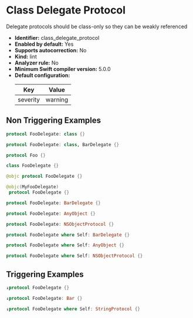 # Class Delegate Protocol

Delegate protocols should be class-only so they can be weakly referenced

* **Identifier:** class_delegate_protocol
* **Enabled by default:** Yes
* **Supports autocorrection:** No
* **Kind:** lint
* **Analyzer rule:** No
* **Minimum Swift compiler version:** 5.0.0
* **Default configuration:**
  <table>
  <thead>
  <tr><th>Key</th><th>Value</th></tr>
  </thead>
  <tbody>
  <tr>
  <td>
  severity
  </td>
  <td>
  warning
  </td>
  </tr>
  </tbody>
  </table>

## Non Triggering Examples

```swift
protocol FooDelegate: class {}
```

```swift
protocol FooDelegate: class, BarDelegate {}
```

```swift
protocol Foo {}
```

```swift
class FooDelegate {}
```

```swift
@objc protocol FooDelegate {}
```

```swift
@objc(MyFooDelegate)
 protocol FooDelegate {}
```

```swift
protocol FooDelegate: BarDelegate {}
```

```swift
protocol FooDelegate: AnyObject {}
```

```swift
protocol FooDelegate: NSObjectProtocol {}
```

```swift
protocol FooDelegate where Self: BarDelegate {}
```

```swift
protocol FooDelegate where Self: AnyObject {}
```

```swift
protocol FooDelegate where Self: NSObjectProtocol {}
```

## Triggering Examples

```swift
↓protocol FooDelegate {}
```

```swift
↓protocol FooDelegate: Bar {}
```

```swift
↓protocol FooDelegate where Self: StringProtocol {}
```